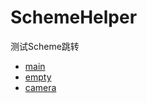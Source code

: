 # SchemeHelper
测试Scheme跳转

* [main](effectcam://main)
* [empty](effectcam://)
* [camera](effectcam://camera)